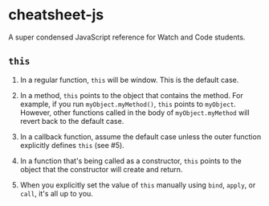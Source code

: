 # cheatsheet-js
A super condensed JavaScript reference for Watch and Code students.

## `this`

1. In a regular function, `this` will be window. This is the default case.

2. In a method, `this` points to the object that contains the method. For example, if you run `myObject.myMethod()`, `this` points to `myObject`. However, other functions called in the body of `myObject.myMethod` will revert back to the default case.

3. In a callback function, assume the default case unless the outer function explicitly defines `this` (see #5).

4. In a function that's being called as a constructor, `this` points to the object that the constructor will create and return.

5. When you explicitly set the value of `this` manually using `bind`, `apply`, or `call`, it's all up to you.
